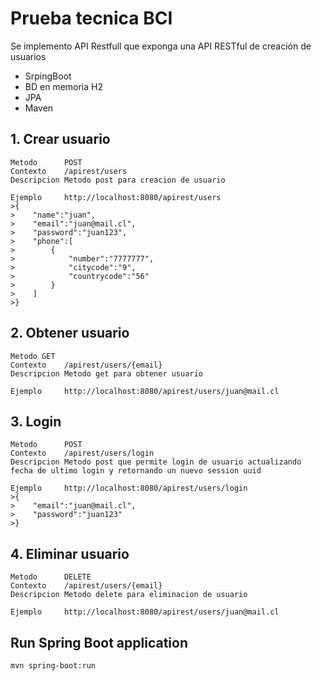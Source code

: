 # Prueba tecnica BCI

Se implemento API Restfull que exponga una API RESTful de creación de usuarios 

- SrpingBoot
- BD en memoria H2
- JPA
- Maven

## 1. Crear usuario
```
Metodo      POST 
Contexto    /apirest/users
Descripcion Metodo post para creacion de usuario

Ejemplo     http://localhost:8080/apirest/users
>{
>    "name":"juan",
>    "email":"juan@mail.cl",
>    "password":"juan123",
>    "phone":[
>        {
>            "number":"7777777",
>            "citycode":"9",
>            "countrycode":"56"
>        }
>    ]
>}
```

## 2. Obtener usuario
```
Metodo GET 
Contexto    /apirest/users/{email}             
Descripcion Metodo get para obtener usuario
        
Ejemplo     http://localhost:8080/apirest/users/juan@mail.cl

```

## 3. Login
```
Metodo      POST    
Contexto    /apirest/users/login    
Descripcion Metodo post que permite login de usuario actualizando fecha de ultimo login y retornando un nuevo session uuid

Ejemplo     http://localhost:8080/apirest/users/login
>{
>    "email":"juan@mail.cl",
>    "password":"juan123"
>}
```

## 4. Eliminar usuario
```
Metodo      DELETE
Contexto    /apirest/users/{email} 
Descripcion Metodo delete para eliminacion de usuario

Ejemplo     http://localhost:8080/apirest/users/juan@mail.cl
```

## Run Spring Boot application
```
mvn spring-boot:run
```
